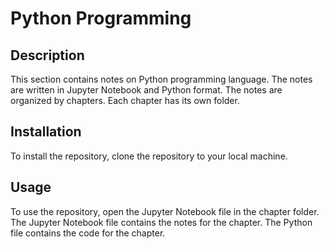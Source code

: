 # Python Programming

## Description

This section contains notes on Python programming language. The notes are written in Jupyter Notebook and Python format. The notes are organized by chapters. Each chapter has its own folder.

## Installation

To install the repository, clone the repository to your local machine.

## Usage

To use the repository, open the Jupyter Notebook file in the chapter folder. The Jupyter Notebook file contains the notes for the chapter. The Python file contains the code for the chapter.
